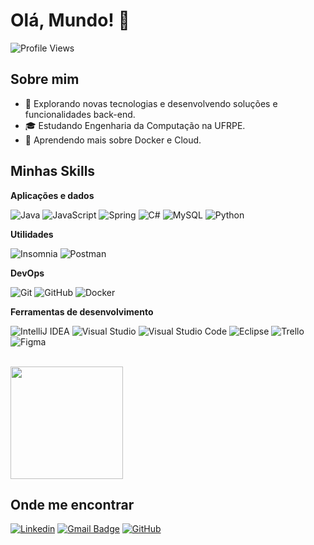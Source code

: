# Olá, Mundo! 👋

![Profile Views](https://komarev.com/ghpvc/?username=felipebertcode&color=006bed)

## Sobre mim

- 🚀 Explorando novas tecnologias e desenvolvendo soluções e funcionalidades back-end.
- 🎓 Estudando Engenharia da Computação na UFRPE.
- 🌱 Aprendendo mais sobre Docker e Cloud.

## Minhas Skills

**Aplicações e dados**

![Java](https://img.shields.io/badge/-Java-333333?style=flat&logo=Java&logoColor=007396)
![JavaScript](https://img.shields.io/badge/-JavaScript-333333?style=flat&logo=javascript)
![Spring](https://img.shields.io/badge/-Spring-333333?style=flat&logo=spring)
![C#](https://img.shields.io/badge/-C%23-333333?style=flat&logo=c-sharp)
![MySQL](https://img.shields.io/badge/-MySQL-333333?style=flat&logo=mysql)
![Python](https://img.shields.io/badge/-Python-333333?style=flat&logo=python)

**Utilidades**

![Insomnia](https://img.shields.io/badge/-Insomnia-333333?style=flat&logo=insomnia)
![Postman](https://img.shields.io/badge/-Postman-333333?style=flat&logo=postman)

**DevOps**

![Git](https://img.shields.io/badge/-Git-333333?style=flat&logo=git)
![GitHub](https://img.shields.io/badge/-GitHub-333333?style=flat&logo=github)
![Docker](https://img.shields.io/badge/-Docker-333333?style=flat&logo=docker)

**Ferramentas de desenvolvimento**

![IntelliJ IDEA](https://img.shields.io/badge/-IntelliJ%20IDEA-333333?style=flat&logo=intellij-idea&logoColor=007ACC)
![Visual Studio](https://img.shields.io/badge/-Visual%20Studio-333333?style=flat&logo=visual-studio&logoColor=007ACC)
![Visual Studio Code](https://img.shields.io/badge/-Visual%20Studio%20Code-333333?style=flat&logo=visual-studio-code&logoColor=007ACC)
![Eclipse](https://img.shields.io/badge/-Eclipse-333333?style=flat&logo=eclipse-ide&logoColor=2C2255)
![Trello](https://img.shields.io/badge/-Trello-333333?style=flat&logo=trello&logoColor=007ACC)
![Figma](https://img.shields.io/badge/-Figma-333333?style=flat&logo=figma&logoColor=007ACC)

<br/>

<a href="https://github.com/FelipeBert" title="Perfil do Felipe">
  <img height="180em" src="https://github-readme-stats.vercel.app/api?username=FelipeBert&theme=dracula&show_icons=true" />
</a>

## Onde me encontrar

[![Linkedin](https://img.shields.io/badge/-Felipe%20Bertulino-blue?style=flat-square&logo=Linkedin&logoColor=white&link=https://www.linkedin.com/in/felipe-bertulino-654445305/)](https://www.linkedin.com/in/felipe-bertulino-654445305/)
[![Gmail Badge](https://img.shields.io/badge/-Felipebertuli@gmail.com-006bed?style=flat-square&logo=Gmail&logoColor=white&link=mailto:felipebertuli@gmail.com)](mailto:felipebertuli@gmail.com)
[![GitHub](https://img.shields.io/github/followers/FelipeBert?label=follow&style=social)](https://github.com/FelipeBert)
